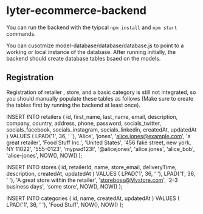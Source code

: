 # lyter-ecommerce-backend 

You can run the backend with the tyipcal `npm install` and `npm start` commands.  

You can  cusotmize model-database/database/database.js to point to a working or local instance of the database.
After running initially, the backend should create database tables bsaed on the models.  

 ## Registration

Registration of retailer , store, and a basic category is still not integrated, so you should manually populate these tables as follows (Make sure to create the tables first by running the backend at least once).

INSERT INTO retailers ( id, first_name, last_name, email, description, company, country, address, phone, password, socials_twitter, socials_facebook, socials_instagram, socials_linkedin, createdAt, updatedAt ) VALUES ( LPAD('1', 36, ' '), 'Alice', 'jones', 'alice.jones@example.com', 'a great retailer', 'Food Stuff Inc.', 'United States', '456 fake street, new york, NY 11022', '555-0123', 'mypwd123!', '@alicejones', 'alice.jones', 'alice_bob', 'alice-jones', NOW(), NOW() );

INSERT INTO stores ( id, retailerId, name, store_email, deliveryTime, description, createdAt, updatedAt ) VALUES ( LPAD('1', 36, ' '), LPAD('1', 36, ' '), 'A great store within the retailer', 'storeboss@Mystore.com', '2-3 business days', 'some store', NOW(), NOW() );

INSERT INTO categories ( id, name, createdAt, updatedAt ) VALUES ( LPAD('1', 36, ' '), 'Food Stuff', NOW(), NOW() );

